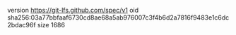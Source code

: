 version https://git-lfs.github.com/spec/v1
oid sha256:03a77bbfaaf6730cd8ae68a5ab976007c3f4b6d2a7816f9483e1c6dc2bdac96f
size 1686
